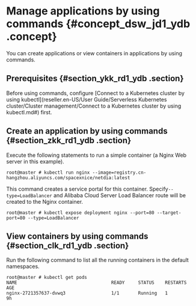 # Manage applications by using commands {#concept_dsw_jd1_ydb .concept}

You can create applications or view containers in applications by using commands.

## Prerequisites {#section_ykk_rd1_ydb .section}

Before using commands, configure [Connect to a Kubernetes cluster by using kubectl](reseller.en-US/User Guide/Serverless Kubernetes cluster/Cluster management/Connect to a Kubernetes cluster by using kubectl.md#) first.

## Create an application by using commands {#section_zkk_rd1_ydb .section}

Execute the following statements to run a simple container \(a Nginx Web server in this example\).

```
root@master # kubectl run nginx --image=registry.cn-hangzhou.aliyuncs.com/spacexnice/netdia:latest
```

This command creates a service portal for this container. Specify`--type=LoadBalancer` and Alibaba Cloud Server Load Balancer route will be created to the Nginx container.

```
root@master # kubectl expose deployment nginx --port=80 --target-port=80 --type=LoadBalancer
```

## View containers by using commands {#section_clk_rd1_ydb .section}

Run the following command to list all the running containers in the default namespaces.

```
root@master # kubectl get pods
NAME                                   READY     STATUS    RESTARTS   AGE
nginx-2721357637-dvwq3                 1/1       Running   1          9h
```

